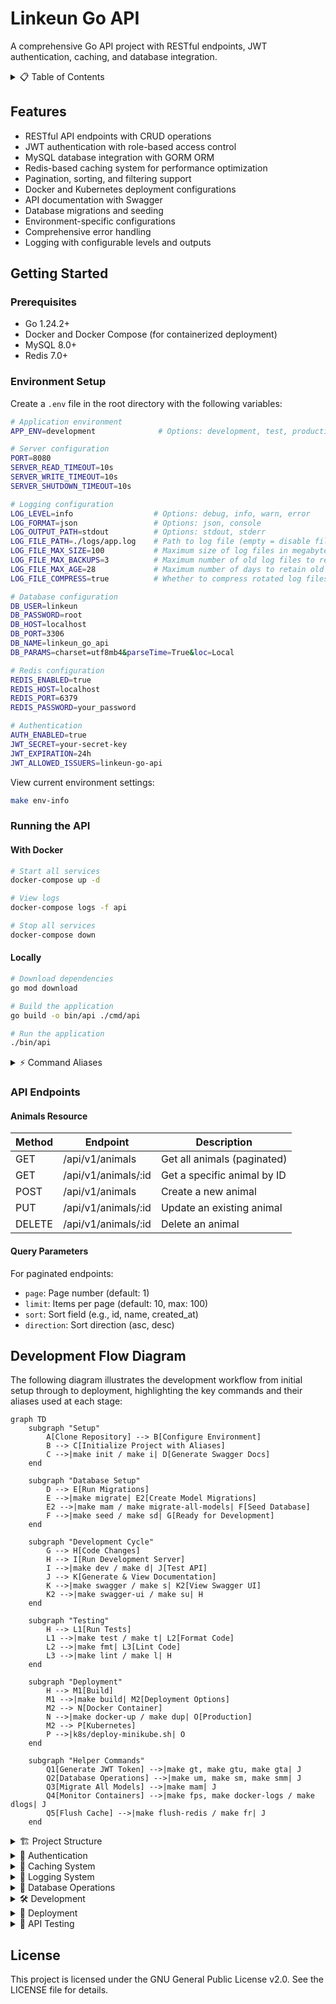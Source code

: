 # Linkeun Go API

A comprehensive Go API project with RESTful endpoints, JWT authentication, caching, and database integration.

<details>
<summary>📋 Table of Contents</summary>

- [Linkeun Go API](#linkeun-go-api)
  - [Features](#features)
  - [Getting Started](#getting-started)
    - [Prerequisites](#prerequisites)
    - [Environment Setup](#environment-setup)
    - [Running the API](#running-the-api)
      - [With Docker](#with-docker)
      - [Locally](#locally)
    - [Command Aliases](#command-aliases)
      - [Available Aliases](#available-aliases)
      - [Commonly Used Aliases](#commonly-used-aliases)
      - [Docker Aliases](#docker-aliases)
      - [Database Aliases](#database-aliases)
      - [Project Setup Aliases](#project-setup-aliases)
      - [Examples](#examples)
    - [API Endpoints](#api-endpoints)
      - [Animals Resource](#animals-resource)
      - [Query Parameters](#query-parameters)
  - [Development Flow Diagram](#development-flow-diagram)
  - [Project Structure](#project-structure)
  - [Authentication](#authentication)
    - [JWT Overview](#jwt-overview)
    - [Token Generation](#token-generation)
    - [Claims Structure](#claims-structure)
    - [Configuration Options](#configuration-options)
      - [Understanding JWT\_ALLOWED\_ISSUERS](#understanding-jwt_allowed_issuers)
    - [Implementation Details](#implementation-details)
      - [Using Authentication](#using-authentication)
      - [Available API Endpoints](#available-api-endpoints)
      - [Role-Based Access Control](#role-based-access-control)
      - [Error Handling](#error-handling)
    - [Security Best Practices](#security-best-practices)
  - [Caching System](#caching-system)
    - [Redis Configuration](#redis-configuration)
    - [Caching Features](#caching-features)
      - [Cache Information in Responses](#cache-information-in-responses)
      - [Pagination with Caching](#pagination-with-caching)
      - [Cache TTL Strategy](#cache-ttl-strategy)
      - [Cache Invalidation](#cache-invalidation)
    - [Caching Best Practices](#caching-best-practices)
  - [Logging System](#logging-system)
    - [Logging Configuration](#logging-configuration)
      - [Understanding LOG\_LEVEL](#understanding-log_level)
    - [Log Output Options](#log-output-options)
    - [Log Rotation](#log-rotation)
    - [Testing Log Rotation](#testing-log-rotation)
    - [Logging Best Practices](#logging-best-practices)
  - [Database Operations](#database-operations)
    - [Migrations](#migrations)
    - [Seeding](#seeding)
    - [Model Management](#model-management)
  - [Development](#development)
    - [Swagger Documentation](#swagger-documentation)
    - [Development Workflow](#development-workflow)
    - [Using as a Template](#using-as-a-template)
  - [Deployment](#deployment)
    - [Docker](#docker)
    - [Kubernetes](#kubernetes)
      - [Minikube Deployment](#minikube-deployment)
        - [Prerequisites](#prerequisites-1)
        - [Setup Minikube](#setup-minikube)
        - [Automated Deployment](#automated-deployment)
        - [Manual Deployment](#manual-deployment)
        - [Accessing the Application](#accessing-the-application)
        - [Kubernetes Resources](#kubernetes-resources)
        - [Monitoring and Debugging](#monitoring-and-debugging)
      - [Production Deployment Considerations](#production-deployment-considerations)
  - [API Testing](#api-testing)
    - [Running the Tests](#running-the-tests)
    - [Test Coverage](#test-coverage)
    - [Testing Strategy](#testing-strategy)
    - [Extending Tests](#extending-tests)
  - [License](#license)

</details>

## Features

- RESTful API endpoints with CRUD operations
- JWT authentication with role-based access control
- MySQL database integration with GORM ORM
- Redis-based caching system for performance optimization
- Pagination, sorting, and filtering support
- Docker and Kubernetes deployment configurations
- API documentation with Swagger
- Database migrations and seeding
- Environment-specific configurations
- Comprehensive error handling
- Logging with configurable levels and outputs

## Getting Started

### Prerequisites

- Go 1.24.2+
- Docker and Docker Compose (for containerized deployment)
- MySQL 8.0+
- Redis 7.0+

### Environment Setup

Create a `.env` file in the root directory with the following variables:

```bash
# Application environment
APP_ENV=development              # Options: development, test, production

# Server configuration
PORT=8080                        
SERVER_READ_TIMEOUT=10s          
SERVER_WRITE_TIMEOUT=10s         
SERVER_SHUTDOWN_TIMEOUT=10s      

# Logging configuration
LOG_LEVEL=info                  # Options: debug, info, warn, error
LOG_FORMAT=json                 # Options: json, console
LOG_OUTPUT_PATH=stdout          # Options: stdout, stderr
LOG_FILE_PATH=./logs/app.log    # Path to log file (empty = disable file logging)
LOG_FILE_MAX_SIZE=100           # Maximum size of log files in megabytes before rotation
LOG_FILE_MAX_BACKUPS=3          # Maximum number of old log files to retain
LOG_FILE_MAX_AGE=28             # Maximum number of days to retain old log files
LOG_FILE_COMPRESS=true          # Whether to compress rotated log files

# Database configuration
DB_USER=linkeun                  
DB_PASSWORD=root                 
DB_HOST=localhost                
DB_PORT=3306                     
DB_NAME=linkeun_go_api           
DB_PARAMS=charset=utf8mb4&parseTime=True&loc=Local

# Redis configuration
REDIS_ENABLED=true               
REDIS_HOST=localhost             
REDIS_PORT=6379                  
REDIS_PASSWORD=your_password     

# Authentication
AUTH_ENABLED=true                
JWT_SECRET=your-secret-key       
JWT_EXPIRATION=24h               
JWT_ALLOWED_ISSUERS=linkeun-go-api
```

View current environment settings:
```bash
make env-info
```

### Running the API

#### With Docker

```bash
# Start all services
docker-compose up -d

# View logs
docker-compose logs -f api

# Stop all services
docker-compose down
```

#### Locally

```bash
# Download dependencies
go mod download

# Build the application
go build -o bin/api ./cmd/api

# Run the application
./bin/api
```

<details>
<summary>⚡ Command Aliases</summary>

### Command Aliases

The project includes numerous command aliases to make development more efficient. These aliases are shortcuts for commonly used commands.

#### Available Aliases

View all available command aliases:

```bash
make help
```

#### Commonly Used Aliases

| Alias | Full Command           | Description                            |
| ----- | ---------------------- | -------------------------------------- |
| `d`   | `dev`                  | Run development server with hot reload |
| `r`   | `run`                  | Run the application                    |
| `s`   | `swagger`              | Generate Swagger documentation         |
| `su`  | `swagger-ui`           | Run Swagger UI server                  |
| `t`   | `test`                 | Run tests                              |
| `l`   | `lint`                 | Lint code                              |
| `fr`  | `flush-redis`          | Flush Redis cache                      |
| `gt`  | `generate-token`       | Generate JWT token                     |
| `gtu` | `generate-token-user`  | Generate JWT token for specific user   |
| `gta` | `generate-token-admin` | Generate admin JWT token               |

#### Docker Aliases

| Alias   | Full Command  | Description                         |
| ------- | ------------- | ----------------------------------- |
| `dup`   | `docker-up`   | Start all containers                |
| `ddown` | `docker-down` | Stop all containers                 |
| `ddb`   | `docker-db`   | Start only database containers      |
| `fps`   | `fancy-ps`    | Show fancy container status details |

#### Database Aliases

| Alias | Full Command         | Description                        |
| ----- | -------------------- | ---------------------------------- |
| `sd`  | `seed`               | Run all database seeders           |
| `tr`  | `truncate`           | Truncate specific table            |
| `mam` | `migrate-all-models` | Create migrations from all models  |
| `um`  | `update-model-map`   | Update model map for database      |
| `sm`  | `sync-model-map`     | Sync model map                     |
| `smm` | `sync-model-map`     | Sync model map (alternative alias) |

#### Project Setup Aliases

| Alias     | Full Command | Description                        |
| --------- | ------------ | ---------------------------------- |
| `setup-s` | `setup`      | Setup project with new module name |
| `setup-g` | `setup-git`  | Setup project with git remote      |
| `setup-f` | `setup-full` | Full setup with new git repo       |

#### Examples

Start the development server:
```bash
make d
```

Run tests:
```bash
make t
```

Generate and view Swagger documentation:
```bash
make s
make su
```

Work with Docker containers:
```bash
make dup    # Start all containers
make fps    # Check container status
make ddown  # Stop all containers
```

Generate a JWT token for testing:
```bash
make gt     # Standard token
make gta    # Admin token
make gtu id=123  # Token for specific user ID
```

Work with database migrations:
```bash
make mam    # Create migrations for all models
make um     # Update model map
make sm     # Sync model map
```

</details>

### API Endpoints

#### Animals Resource

| Method | Endpoint            | Description                 |
| ------ | ------------------- | --------------------------- |
| GET    | /api/v1/animals     | Get all animals (paginated) |
| GET    | /api/v1/animals/:id | Get a specific animal by ID |
| POST   | /api/v1/animals     | Create a new animal         |
| PUT    | /api/v1/animals/:id | Update an existing animal   |
| DELETE | /api/v1/animals/:id | Delete an animal            |

#### Query Parameters

For paginated endpoints:

- `page`: Page number (default: 1)
- `limit`: Items per page (default: 10, max: 100)
- `sort`: Sort field (e.g., id, name, created_at)
- `direction`: Sort direction (asc, desc)

## Development Flow Diagram

The following diagram illustrates the development workflow from initial setup through to deployment, highlighting the key commands and their aliases used at each stage:

```mermaid
graph TD
    subgraph "Setup"
        A[Clone Repository] --> B[Configure Environment]
        B --> C[Initialize Project with Aliases]
        C -->|make init / make i| D[Generate Swagger Docs]
    end
    
    subgraph "Database Setup"
        D --> E[Run Migrations]
        E -->|make migrate| E2[Create Model Migrations]
        E2 -->|make mam / make migrate-all-models| F[Seed Database]
        F -->|make seed / make sd| G[Ready for Development]
    end
    
    subgraph "Development Cycle"
        G --> H[Code Changes]
        H --> I[Run Development Server]
        I -->|make dev / make d| J[Test API]
        J --> K[Generate & View Documentation]
        K -->|make swagger / make s| K2[View Swagger UI]
        K2 -->|make swagger-ui / make su| H
    end
    
    subgraph "Testing"
        H --> L1[Run Tests]
        L1 -->|make test / make t| L2[Format Code]
        L2 -->|make fmt| L3[Lint Code]
        L3 -->|make lint / make l| H
    end
    
    subgraph "Deployment"
        H --> M1[Build]
        M1 -->|make build| M2[Deployment Options]
        M2 --> N[Docker Container]
        N -->|make docker-up / make dup| O[Production]
        M2 --> P[Kubernetes]
        P -->|k8s/deploy-minikube.sh| O
    end
    
    subgraph "Helper Commands"
        Q1[Generate JWT Token] -->|make gt, make gtu, make gta| J
        Q2[Database Operations] -->|make um, make sm, make smm| J
        Q3[Migrate All Models] -->|make mam| J
        Q4[Monitor Containers] -->|make fps, make docker-logs / make dlogs| J
        Q5[Flush Cache] -->|make flush-redis / make fr| J
    end
```

<details>
<summary>🏗️ Project Structure</summary>

## Project Structure

```
.
├── cmd/                      # Command-line applications
│   ├── api/                  # Main API application
│   └── token-generator/      # JWT token generation utility
├── internal/                 # Private application code
│   ├── bootstrap/            # Application bootstrapping
│   ├── controller/           # HTTP request handlers
│   ├── model/                # Data models
│   ├── repository/           # Data access layer
│   └── service/              # Business logic
├── pkg/                      # Public packages
│   ├── auth/                 # Authentication services
│   ├── config/               # Configuration utilities
│   ├── middleware/           # HTTP middleware
│   ├── response/             # HTTP response utilities
│   └── ...                   # Other utility packages
├── scripts/                  # Helper scripts
├── migrations/               # Database migrations
├── docker/                   # Docker configurations
├── k8s/                      # Kubernetes manifests
├── docker-compose.yml        # Docker Compose configuration
├── Dockerfile                # Docker build configuration
├── go.mod                    # Go module definition
└── README.md                 # Documentation
```

</details>

<details>
<summary>🔐 Authentication</summary>

## Authentication

### JWT Overview

The API uses JSON Web Tokens (JWT) for authentication with the following features:

- Token-based authentication with secure validation
- Role-based access control for protected endpoints
- Configurable token expiration and issuer validation
- Environment restrictions for token generation
- Comprehensive claim validation

### Token Generation

You can generate test tokens using the provided utility. **Note: Token generation is only available in development and test environments by default.**

```bash
# Generate a token with default values
make gt
# or
make generate-token

# Generate an admin token
make gta
# or
make generate-token-admin

# Generate a token for a specific user ID
make gtu id=123
# or
make generate-token-user id=123

# Force token generation in any environment (for emergencies)
make gtf
# or
make generate-token-force
```

### Claims Structure

JWT tokens use the following claims structure:

```json
{
  // Custom claims
  "username": "johndoe",        // Username (string)
  "role": "admin",              // User role (string)
  "email": "john@example.com",  // User email (string)

  // Standard JWT claims
  "iss": "linkeun-go-api",      // Issuer
  "sub": "123",                 // Subject (user ID as string)
  "exp": 1673667272,            // Expiration Time (Unix timestamp)
  "iat": 1673580872             // Issued At (Unix timestamp)
}
```

Accessing claims in your code:

```go
// From request context after authentication
userID := r.Context().Value(middleware.KeyUserID).(uint64)  // Parsed from 'sub' claim
username := r.Context().Value(middleware.KeyUsername).(string)
role := r.Context().Value(middleware.KeyUserRole).(string)
email := r.Context().Value(middleware.KeyUserEmail).(string)
```

### Configuration Options

Configure authentication via environment variables:

```
AUTH_ENABLED=true                # Enable/disable authentication
JWT_SECRET=your-secret-key       # Secret key for JWT signing
JWT_EXPIRATION=24h               # Token expiration time
JWT_ALLOWED_ISSUERS=linkeun-go-api,other-trusted-issuer
```

#### Understanding JWT_ALLOWED_ISSUERS

This variable contains a comma-separated list of trusted token issuers:

- **Purpose**: Controls which systems can issue accepted tokens
- **Format**: Comma-separated names (no spaces)
- **Default**: Only accepts tokens from `linkeun-go-api`
- **Examples**:
  - Single API: `JWT_ALLOWED_ISSUERS=linkeun-go-api`
  - Multiple services: `JWT_ALLOWED_ISSUERS=linkeun-go-api,auth-service,admin-portal`

### Implementation Details

#### Using Authentication

Protected endpoints require a JWT token in the Authorization header:

```bash
# Access protected endpoint
curl -H "Authorization: Bearer eyJhbGciOiJIUzI1NiIsInR5cCI6IkpXVCJ9..." \
  http://localhost:8080/api/v1/protected/

# Access admin-only endpoint
curl -H "Authorization: Bearer eyJhbGciOiJIUzI1NiIsInR5cCI6IkpXVCJ9..." \
  http://localhost:8080/api/v1/protected/admin/
```

#### Available API Endpoints

| Endpoint                     | Auth Required | Role Required | Description                       |
| ---------------------------- | ------------- | ------------- | --------------------------------- |
| GET /health                  | No            | None          | Health check endpoint             |
| GET /swagger/                | No            | None          | Swagger UI (dev mode only)        |
| GET /api/v1/public/          | No            | None          | Public API endpoint               |
| GET /api/v1/protected/       | Yes           | Any           | Protected endpoint with user info |
| GET /api/v1/protected/admin/ | Yes           | Admin         | Admin-only protected endpoint     |
| GET /api/v1/animals          | No*           | None          | List all animals                  |
| GET /api/v1/animals/:id      | No*           | None          | Get animal by ID                  |
| POST /api/v1/animals         | No*           | None          | Create a new animal               |
| PUT /api/v1/animals/:id      | No*           | None          | Update an animal                  |
| DELETE /api/v1/animals/:id   | No*           | None          | Delete an animal                  |

*Note: Animal endpoints may require authentication depending on your configuration.

#### Role-Based Access Control

Protect routes with role requirements:

```go
// Authenticate any user
r.Use(authMiddleware.Authenticate)

// Require specific role(s)
r.Use(authMiddleware.RequireRole("admin"))
r.Use(authMiddleware.RequireRole("admin", "manager"))
```

#### Error Handling

The middleware provides specific error messages:

- **Missing Token**: "Authorization header is required"
- **Invalid Format**: "Invalid token format, expected 'Bearer <token>'"
- **Expired Token**: "Token has expired"
- **Invalid Token**: "Invalid token"
- **Invalid Issuer**: "Invalid token issuer"

### Security Best Practices

This implementation follows these security practices:

1. **Secret Management**:
   - Environment variables for secrets
   - Different secrets per environment
   - Regular secret rotation

2. **Token Validation**:
   - Signature verification
   - Expiration validation
   - Issuer validation
   - Environment restrictions

3. **Claims Best Practices**:
   - Standard JWT claims (iss, sub, exp, iat)
   - Minimal custom claims
   - No sensitive data in tokens

4. **Security Headers**:
   - Authorization header (not cookies)
   - Bearer authentication scheme
   - Clear error messages without exposing internals

For more details, see the [OWASP JWT Cheat Sheet](https://cheatsheetseries.owasp.org/cheatsheets/JSON_Web_Token_for_Java_Cheat_Sheet.html).

</details>

<details>
<summary>🚀 Caching System</summary>

## Caching System

The API implements a Redis-based caching system to improve performance and reduce database load.

### Redis Configuration

Configure caching in your `.env` file:

```
REDIS_ENABLED=true               # Enable/disable Redis
REDIS_HOST=localhost             # Redis host
REDIS_PORT=6379                  # Redis port
REDIS_PASSWORD=your_password     # Redis password
REDIS_CACHE_TTL=15m              # Default cache expiration
REDIS_PAGINATED_TTL=5m           # Paginated results expiration
REDIS_QUERY_CACHING=true         # Enable query caching
REDIS_KEY_PREFIX=linkeun_api:    # Key prefix
```

### Caching Features

#### Cache Information in Responses

API responses include cache details:

```json
"cacheInfo": {
  "status": "hit",              // hit, miss, or disabled
  "key": "query:animals:...",   // Cache key
  "enabled": true,              // Caching status
  "ttl": "30m",                 // Time-to-live
  "useCount": 0                 // Usage statistics
}
```

#### Pagination with Caching

The system ensures proper caching for paginated results:

- Each page has its own cache entry with unique keys
- Pagination parameters are included in cache keys
- Cache invalidation works across all pages

#### Cache TTL Strategy

Different types of queries have different TTL values:

- Single items: Default 15 minutes (`REDIS_CACHE_TTL`)
- Paginated results: Default 5 minutes (`REDIS_PAGINATED_TTL`)

#### Cache Invalidation

Automatic cache invalidation when data changes:

- Individual items invalidated on update/delete
- Collection cache invalidated when items change

### Caching Best Practices

For optimal performance:

1. **Configure TTL Values**:
   - Long TTL for static data
   - Short TTL for frequently changing data
   - No caching for real-time critical data

2. **Monitor Cache Efficiency**:
   - Check hit/miss ratios in responses
   - Use debug logging for cache behavior
   - Clear cache with `make flush-redis` during testing

3. **Redis Security**:
   - Use password authentication
   - Consider network security measures
   - Rotate credentials periodically

</details>

<details>
<summary>📝 Logging System</summary>

## Logging System

The API implements a configurable logging system with the following features:

- Multiple log outputs (console and/or file)
- Log rotation for file-based logs
- Configurable log levels and formats
- Retention policies for old log files

### Logging Configuration

Configure logging in your `.env` file:

```
# Basic logging configuration
LOG_LEVEL=info                  # Options: debug, info, warn, error
LOG_FORMAT=json                 # Options: json, console
LOG_OUTPUT_PATH=stdout          # Options: stdout, stderr

# File logging with rotation
LOG_FILE_PATH=./logs/app.log    # Path to log file (empty = disable file logging)
LOG_FILE_MAX_SIZE=100           # Maximum size in megabytes before rotation
LOG_FILE_MAX_BACKUPS=3          # Maximum number of old log files to retain
LOG_FILE_MAX_AGE=28             # Maximum number of days to retain old log files
LOG_FILE_COMPRESS=true          # Whether to compress rotated log files
```

#### Understanding LOG_LEVEL

The `LOG_LEVEL` setting controls which messages are displayed in your logs, using a hierarchical approach:

| LOG_LEVEL | Debug messages | Info messages | Warning messages | Error messages |
| --------- | -------------- | ------------- | ---------------- | -------------- |
| `debug`   | ✅ Shown        | ✅ Shown       | ✅ Shown          | ✅ Shown        |
| `info`    | ❌ Hidden       | ✅ Shown       | ✅ Shown          | ✅ Shown        |
| `warn`    | ❌ Hidden       | ❌ Hidden      | ✅ Shown          | ✅ Shown        |
| `error`   | ❌ Hidden       | ❌ Hidden      | ❌ Hidden         | ✅ Shown        |

**Guidelines for choosing a level:**

- **Development environments**: Use `debug` to see all logs including detailed debugging information
- **Testing environments**: Use `info` to see normal operational logs plus warnings and errors
- **Production environments**: Use `warn` or `error` to reduce log volume and focus on important issues

**Examples:**

```
# Show all possible logs (development)
LOG_LEVEL=debug

# Show operational logs, warnings and errors (testing)
LOG_LEVEL=info

# Show only warnings and errors (production)
LOG_LEVEL=warn

# Show only errors (production with minimal logging)
LOG_LEVEL=error
```

Each log entry includes a level indicator (L) in its output, like:
```json
{"L":"INFO","T":"2025-05-09T22:15:06.558+0700","C":"bootstrap/server.go:173","M":"Swagger UI available at","url":"http://localhost:8080/swagger/"}
```

### Log Output Options

You can configure the logger to output to:

1. **Standard Output/Error Only**: Set `LOG_OUTPUT_PATH=stdout` and leave `LOG_FILE_PATH` empty
2. **File Only**: Set `LOG_FILE_PATH` to a valid path and `LOG_OUTPUT_PATH` to anything except stdout/stderr
3. **Both Console and File**: Set both `LOG_FILE_PATH` to a valid path and `LOG_OUTPUT_PATH=stdout` or `LOG_OUTPUT_PATH=stderr`

### Log Rotation

When file logging is enabled, logs will automatically rotate when:

- The file reaches the specified maximum size (`LOG_FILE_MAX_SIZE` in megabytes)
- The maximum number of backup files is limited by `LOG_FILE_MAX_BACKUPS`
- Old log files older than `LOG_FILE_MAX_AGE` days are automatically deleted

### Testing Log Rotation

The project includes a script to test log rotation functionality:

```bash
# Run the log rotation test
make test-log-rotation
# or
./scripts/test-log-rotation.sh
```

This script:
1. Creates a temporary environment with small log file size limits
2. Runs the API with file logging enabled
3. Generates enough log entries to trigger rotation
4. Shows the resulting log files
5. Restores the original environment configuration

### Logging Best Practices

For optimal logging:

1. **Choose Appropriate Log Levels**:
   - Use `debug` for detailed troubleshooting
   - Use `info` for general operational information
   - Use `warn` for concerning but non-critical issues
   - Use `error` for serious problems

2. **Configure Rotation Settings**:
   - Set reasonable file size limits based on disk space
   - Adjust retention period based on compliance requirements
   - Enable compression for long-term storage

3. **Production Settings**:
   - In production, consider using a log aggregation system
   - Set higher log levels (`warn` or `error`) to reduce disk I/O
   - Ensure log directories have appropriate permissions

</details>

<details>
<summary>💾 Database Operations</summary>

## Database Operations

### Migrations

Manage database schema changes:

```bash
# Run all pending migrations
make migrate

# Create a new migration
make migrate-create name=add_new_field

# Create a migration from a model
make migrate-from-model model=animal

# Create migrations from all available models (skip existing tables)
make migrate-all-models
# or use alias
make mam

# Roll back the last migration
make migrate-down

# Check migration status
make migrate-status

# List available models
make migrate-list-models
```

Each migration consists of:
- `[timestamp]_[name].up.sql`: SQL to apply the migration
- `[timestamp]_[name].down.sql`: SQL to roll back the migration

**Migrate All Models Feature:**
The `migrate-all-models` command automatically:
- 🔍 Discovers all available models in the registry
- 🔄 Creates migrations for each model
- ⏭️ Skips models whose tables already exist
- 📊 Provides a summary of operations (created/skipped)
- 🎨 Shows colorful progress with `[1/5]`, `[2/5]` format

### Seeding

Populate the database with test data:

```bash
# Run all seeders
make seed

# Run specific seeder
make seed-animal

# Run with custom count
make seed-count count=500
```

### Model Management

The API maintains a registry of models:

```bash
# Add new models
make update-model-map
# or
make um

# Remove deleted models
make clean-model-map
# or
make cm

# Both add and remove models
make sync-model-map
# or
make sm
```

</details>

<details>
<summary>🛠️ Development</summary>

## Development

### Swagger Documentation

Generate and view API documentation:

```bash
# Generate Swagger docs
make swagger

# Run Swagger UI server
make swagger-ui
```

Access the Swagger UI at http://localhost:8090/swagger/

### Development Workflow

The project follows a streamlined development workflow:

1. **Initial Setup**: Clone repo, configure environment
2. **Database Setup**: Run migrations, seed test data
3. **Development Cycle**: Code, test, document
4. **Deployment**: Build and deploy via Docker or Kubernetes

### Using as a Template

This project can be used as a template for new Go APIs:

```bash
# Clone the repository
git clone https://github.com/linkeunid/go-api.git your-project-name
cd your-project-name

# Basic setup - rename module
make setup module=github.com/yourusername/your-project
# or using alias
make setup-s module=github.com/yourusername/your-project

# Setup with Git remote
make setup-git module=github.com/yourusername/your-project \
  remote=git@github.com:yourusername/your-project.git
# or using alias
make setup-g module=github.com/yourusername/your-project \
  remote=git@github.com:yourusername/your-project.git

# Full setup - new Git repo and remote
make setup-full module=github.com/yourusername/your-project \
  remote=git@github.com:yourusername/your-project.git
# or using alias
make setup-f module=github.com/yourusername/your-project \
  remote=git@github.com:yourusername/your-project.git

# Update dependencies
go mod tidy
```

#### What the Setup Tool Updates

The setup-project tool automatically updates the following components to match your new project name:

**📝 Go Module & Imports:**
- Updates `go.mod` module name
- Updates all import paths in Go files

**🐳 Docker Configuration:**
- **Service Names**: `api` → `your-project`, `mysql` → `your-project-mysql`, `redis` → `your-project-redis`
- **Container Names**: `go-api` → `your-project`, `go-mysql` → `your-project-mysql`, `linkeun-redis` → `your-project-redis`
- **Network**: `linkeun-network` → `your-project-network`
- **Volumes**: `mysql_data` → `your-project_mysql_data`, `redis_data` → `your-project_redis_data`
- **Service References**: Updates `depends_on` and environment variable references

**🔧 Git Repository:**
- Optionally resets Git history and creates a new repository
- Sets up new Git remote origin

#### Example Transformation

When you run:
```bash
make setup-f module=github.com/mycompany/awesome-api \
  remote=git@github.com:mycompany/awesome-api.git
```

**Before:**
```yaml
services:
  api:
    container_name: go-api
    depends_on:
      mysql:
        condition: service_healthy
  mysql:
    container_name: go-mysql
  redis:
    container_name: linkeun-redis
networks:
  linkeun-network:
volumes:
  mysql_data:
  redis_data:
```

**After:**
```yaml
services:
  awesome-api:
    container_name: awesome-api
    depends_on:
      awesome-api-mysql:
        condition: service_healthy
  awesome-api-mysql:
    container_name: awesome-api-mysql
  awesome-api-redis:
    container_name: awesome-api-redis
networks:
  awesome-api-network:
volumes:
  awesome-api_mysql_data:
  awesome-api_redis_data:
```

**⚠️ Important Notes:**
- This operation cannot be undone - make sure to backup your project first
- After running the setup, you may need to update your `.env` file if you have custom service configurations
- The tool will show you a detailed preview of all changes before proceeding

</details>

<details>
<summary>🚀 Deployment</summary>

## Deployment

### Docker

```bash
# Build the Docker image
docker build -t go-api:latest .

# Run the container
docker run -p 8080:8080 go-api:latest
```

### Kubernetes

This project includes a complete Kubernetes deployment setup for deploying to Minikube or a production Kubernetes cluster.

#### Minikube Deployment

##### Prerequisites

- [Minikube](https://minikube.sigs.k8s.io/docs/start/)
- [kubectl](https://kubernetes.io/docs/tasks/tools/install-kubectl/)
- [Docker](https://docs.docker.com/get-docker/)

##### Setup Minikube

1. Start Minikube:

```bash
minikube start
```

2. Enable the Ingress addon:

```bash
minikube addons enable ingress
```

##### Automated Deployment

Use the provided deployment script to deploy the application to Minikube:

```bash
# Deploy the application
./k8s/deploy-minikube.sh

# Clean up resources
./k8s/cleanup-minikube.sh
```

##### Manual Deployment

1. Build and load the Docker image:

```bash
# Build the image
docker build -t go-api:latest .

# Load the image into Minikube
minikube image load go-api:latest
```

2. Apply Kubernetes manifests:

```bash
# Apply all manifests at once
kubectl apply -k k8s/

# Or apply each manifest separately
kubectl apply -f k8s/configmap.yaml
kubectl apply -f k8s/secrets.yaml
kubectl apply -f k8s/mysql.yaml
kubectl apply -f k8s/redis.yaml
kubectl apply -f k8s/deployment.yaml
```

##### Accessing the Application

1. Get the Minikube IP:

```bash
minikube ip
```

2. Add an entry to your hosts file:

```
# /etc/hosts (Linux/Mac) or C:\Windows\System32\drivers\etc\hosts (Windows)
<minikube-ip> go-api.local
```

3. Access the application:

```
http://go-api.local
```

##### Kubernetes Resources

The Kubernetes deployment includes:

- **API Deployment** - The main Go API application
- **MySQL Database** - Persistent MySQL instance
- **Redis** - For caching and session management
- **ConfigMap** - For application configuration
- **Secrets** - For sensitive data
- **Services** - For internal and external networking
- **Ingress** - For external access

##### Monitoring and Debugging

```bash
# Check pod status
kubectl get pods

# View pod logs
kubectl logs <pod-name>

# Execute commands in a pod
kubectl exec -it <pod-name> -- /bin/sh

# Port forwarding for local debugging
kubectl port-forward service/go-api 8080:80
```

#### Production Deployment Considerations

For production deployments, consider:

1. Setting up production secrets management (e.g., Vault or Kubernetes Secrets Store CSI Driver)
2. Configuring proper resource limits and requests
3. Implementing horizontal pod autoscaling
4. Setting up proper database backups and replication
5. Configuring a proper Ingress controller with TLS
6. Implementing proper monitoring and alerting

</details>

<details>
<summary>🧪 API Testing</summary>

## API Testing

The project includes comprehensive unit tests for the REST API components, focusing on:

- Controller Layer: Tests for all API endpoints and edge cases
- Service Layer: Tests for business logic handling
- Repository Mocking: Simulated data store interactions 

### Running the Tests

The project includes several testing commands:

```bash
# Run all tests
make test

# Run all tests with coverage
make test-coverage

# Run only API-related tests
make test-api

# Run only service-related tests  
make test-service

# Run only repository-related tests
make test-repository

# Run tests with race detection
make test-race
```

### Test Coverage

The test suite achieves high coverage percentages for critical components:
- Controller Layer: 92.6% coverage
- Service Layer: 100% coverage

Coverage reports are generated in HTML format and can be found in the `./coverage` directory after running the tests.

### Testing Strategy

The tests use the following strategies:
- **Mocking**: Service dependencies are mocked to isolate units
- **Table-Driven Tests**: Tests cover multiple test cases efficiently
- **Edge Cases**: Tests handle error conditions and invalid inputs
- **Assertions**: Tests verify correct behavior and outputs

### Extending Tests

When adding new API endpoints, follow the same pattern to extend the tests:
1. Create controller tests for HTTP request/response handling
2. Create service tests for business logic
3. Create repository tests or mocks for data access
4. Run tests to ensure coverage is maintained

</details>

## License

This project is licensed under the GNU General Public License v2.0. See the LICENSE file for details.
